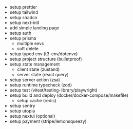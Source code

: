 - setup prettier
- setup tailwind
- setup shadcn
- setup next-intl
- add simple landing page
- setup auth
- setup prisma
  - multiple envs
  - soft delete
- setup typed env (t3-env/dotenvx)
- setup project structure (bulletproof)
- setup state management
  - client state (zustand)
  - server state (react query)
- setup server action (zsa)
- setup runtime typecheck (zod)
- setup test (vitest/testing-library/playwright)
- setup build and deploy (docker/docker-compose/makefile)
  - setup cache (redis)
- setup sentry
- setup utopia
- setup nextui (optional)
- setup payment (stripe/lemonsqueezy)
